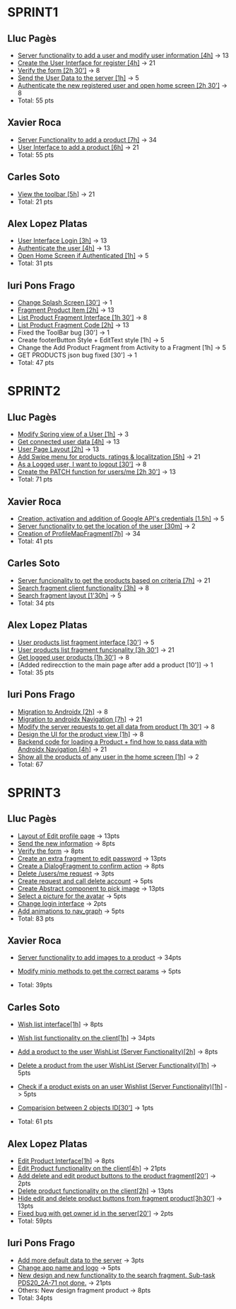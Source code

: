 # SPRINT1
## Lluc Pagès
* [Server functionality to add a user and modify user information [4h]](https://wuilder.com/jira/browse/PDS20_2A-15) -> 13
* [Create the User Interface for register [4h]](https://wuilder.com/jira/browse/PDS20_2A-16) -> 21
* [Verify the form [2h 30']](https://wuilder.com/jira/browse/PDS20_2A-38) -> 8
* [Send the User Data to the server [1h]](https://wuilder.com/jira/browse/PDS20_2A-17) -> 5
* [Authenticate the new registered user and open home screen [2h 30']](https://wuilder.com/jira/browse/PDS20_2A-18) -> 8
* Total: 55 pts

## Xavier Roca
* [Server Functionality to add a product [7h]](https://wuilder.com/jira/browse/PDS20_2A-22) -> 34
* [User Interface to add a product [6h]](https://wuilder.com/jira/browse/PDS20_2A-23) -> 21
* Total: 55 pts

## Carles Soto
* [View the toolbar [5h]](https://wuilder.com/jira/browse/PDS20_2A-28) -> 21
* Total: 21 pts

## Alex Lopez Platas
* [User Interface Login [3h]](https://wuilder.com/jira/browse/PDS20_2A-19) -> 13
* [Authenticate the user [4h]](https://wuilder.com/jira/browse/PDS20_2A-20) -> 13
* [Open Home Screen if Authenticated [1h]](https://wuilder.com/jira/browse/PDS20_2A-21) -> 5
* Total: 31 pts

## Iuri Pons Frago
* [Change Splash Screen [30']](https://wuilder.com/jira/browse/PDS20_2A-10) -> 1
* [Fragment Product Item [2h]](https://wuilder.com/jira/browse/PDS20_2A-30) -> 13
* [List Product Fragment Interface [1h 30']](https://wuilder.com/jira/browse/PDS20_2A-31) -> 8
* [List Product Fragment Code [2h]](https://wuilder.com/jira/browse/PDS20_2A-29) -> 13
* Fixed the ToolBar bug [30'] -> 1
* Create footerButton Style + EditText style [1h] -> 5
* Change the Add Product Fragment from Activity to a Fragment [1h] -> 5
* GET PRODUCTS json bug fixed [30'] -> 1
* Total: 47 pts

# SPRINT2
## Lluc Pagès
* [Modify Spring view of a User [1h]](https://wuilder.com/jira/browse/PDS20_2A-41) -> 3
* [Get connected user data [4h]](https://wuilder.com/jira/browse/PDS20_2A-42) -> 13
* [User Page Layout [2h]](https://wuilder.com/jira/browse/PDS20_2A-43) -> 13
* [Add Swipe menu for products, ratings & localitzation [5h]](https://wuilder.com/jira/browse/PDS20_2A-44) -> 21
* [As a Logged user, I want to logout [30']](https://wuilder.com/jira/browse/PDS20_2A-45) -> 8
* [Create the PATCH function for users/me [2h 30']](https://wuilder.com/jira/browse/PDS20_2A-48) -> 13
* Total: 71 pts

## Xavier Roca
* [Creation, activation and addition of Google API's credentials [1.5h]](https://wuilder.com/jira/browse/PDS20_2A-46) -> 5
* [Server functionality to get the location of the user [30m]](https://wuilder.com/jira/browse/PDS20_2A-54) -> 2
* [Creation of ProfileMapFragment[7h]](https://wuilder.com/jira/browse/PDS20_2A-47) -> 34
* Total: 41 pts

## Carles Soto
* [Server funcionality to get the products based on criteria [7h]](https://wuilder.com/jira/browse/PDS20_2A-58) -> 21
* [Search fragment client functionality [3h]](https://wuilder.com/jira/browse/PDS20_2A-60) -> 8
* [Search fragment layout [1'30h]](https://wuilder.com/jira/browse/PDS20_2A-59) -> 5
* Total: 34 pts

## Alex Lopez Platas
* [User products list fragment interface [30']](https://wuilder.com/jira/browse/PDS20_2A-55) -> 5
* [User products list fragment funcionality [3h 30']](https://wuilder.com/jira/browse/PDS20_2A-57) -> 21
* [Get logged user products [1h 30']](https://wuilder.com/jira/browse/PDS20_2A-56) -> 8
* [Added redirecction to the main page after add a product [10']] -> 1
* Total: 35 pts

## Iuri Pons Frago
* [Migration to Androidx [2h]](https://wuilder.com/jira/browse/PDS20_2A-39) -> 8
* [Migration to androidx Navigation [7h]](https://wuilder.com/jira/browse/PDS20_2A-40) -> 21
* [Modify the server requests to get all data from product [1h 30']](https://wuilder.com/jira/browse/PDS20_2A-51) -> 8
* [Design the UI for the product view [1h]](https://wuilder.com/jira/browse/PDS20_2A-52) -> 8
* [Backend code for loading a Product + find how to pass data with Androidx Navigation [4h]](https://wuilder.com/jira/browse/PDS20_2A-52) -> 21
* [Show all the products of any user in the home screen [1h]](https://wuilder.com/jira/browse/PDS20_2A-62) -> 2
* Total: 67


# SPRINT3
## Lluc Pagès
* [Layout of Edit profile page](https://wuilder.com/jira/browse/PDS20_2A-49) -> 13pts
* [Send the new information](https://wuilder.com/jira/browse/PDS20_2A-50) -> 8pts
* [Verify the form](https://wuilder.com/jira/browse/PDS20_2A-72) -> 8pts
* [Create an extra fragment to edit password](https://wuilder.com/jira/browse/PDS20_2A-73) -> 13pts
* [Create a DialogFragment to confirm action](https://wuilder.com/jira/browse/PDS20_2A-76) -> 8pts
* [Delete /users/me request](https://wuilder.com/jira/browse/PDS20_2A-77) -> 3pts
* [Create request and call delete account](https://wuilder.com/jira/browse/PDS20_2A-79) -> 5pts
* [Create Abstract component to pick image](https://wuilder.com/jira/browse/PDS20_2A-82) -> 13pts
* [Select a picture for the avatar](https://wuilder.com/jira/browse/PDS20_2A-83) -> 5pts
* [Change login interface](https://wuilder.com/jira/browse/PDS20_2A-78) -> 2pts
* [Add animations to nav_graph](https://wuilder.com/jira/browse/PDS20_2A-75) -> 5pts
* Total: 83 pts

## Xavier Roca
* [Server functionality to add images to a product](https://wuilder.com/jira/browse/PDS20_2A-99) -> 34pts
* [Modify minio methods to get the correct params](https://wuilder.com/jira/browse/PDS20_2A-50) -> 5pts

* Total:  39pts

## Carles Soto
* [Wish list interface[1h]](https://wuilder.com/jira/browse/PDS20_2A-94) -> 8pts
* [Wish list functionality on the client[1h]](https://wuilder.com/jira/browse/PDS20_2A-95) -> 34pts
* [Add a product to the user WishList (Server Functionality)[2h]](https://wuilder.com/jira/browse/PDS20_2A-92) -> 8pts
* [Delete a product from the user WishList (Server Functionality)[1h]](https://wuilder.com/jira/browse/PDS20_2A-91) -> 5pts
* [Check if a product exists on an user Wishlist (Server Functionality)[1h]](https://wuilder.com/jira/browse/PDS20_2A-93) -> 5pts
* [Comparision between 2 objects ID[30']](https://wuilder.com/jira/browse/PDS20_2A-98) -> 1pts

* Total: 61  pts

## Alex Lopez Platas
* [Edit Product Interface[1h]](https://wuilder.com/jira/browse/PDS20_2A-86) -> 8pts
* [Edit Product functionality on the client[4h]](https://wuilder.com/jira/browse/PDS20_2A-88) -> 21pts
* [Add delete and edit product buttons to the product fragment[20']](https://wuilder.com/jira/browse/PDS20_2A-89) -> 2pts
* [Delete product functionality on the client[2h]](https://wuilder.com/jira/browse/PDS20_2A-90) -> 13pts
* [Hide edit and delete product buttons from fragment product[3h30']](https://wuilder.com/jira/browse/PDS20_2A-96) -> 13pts
* [Fixed bug with get owner id in the server[20']](https://wuilder.com/jira/browse/PDS20_2A-97) -> 2pts
* Total:  59pts

## Iuri Pons Frago
* [Add more default data to the server](https://wuilder.com/jira/browse/PDS20_2A-66) -> 3pts
* [Change app name and logo](https://wuilder.com/jira/browse/PDS20_2A-67) -> 5pts
* [New design and new functionality to the search fragment. Sub-task PDS20_2A-71 not done.](https://wuilder.com/jira/browse/PDS20_2A-68) -> 21pts
* Others: New design fragment product -> 8pts
* Total: 34pts
